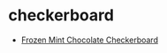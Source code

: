 # checkerboard

 * [Frozen Mint Chocolate Checkerboard](index/f/frozen-mint-chocolate-checkerboard-108191.json)
